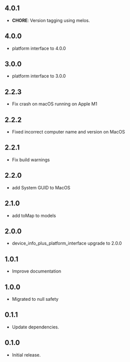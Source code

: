 ## 4.0.1

 - **CHORE**: Version tagging using melos.

## 4.0.0

- platform interface to 4.0.0

## 3.0.0

- platform interface to 3.0.0

## 2.2.3

- Fix crash on macOS running on Apple M1

## 2.2.2

- Fixed incorrect computer name and version on MacOS

## 2.2.1

- Fix build warnings

## 2.2.0

- add System GUID to MacOS

## 2.1.0

- add toMap to models

## 2.0.0

- device_info_plus_platform_interface upgrade to 2.0.0

## 1.0.1

- Improve documentation

## 1.0.0

- Migrated to null safety

## 0.1.1

- Update dependencies.

## 0.1.0

- Initial release.
